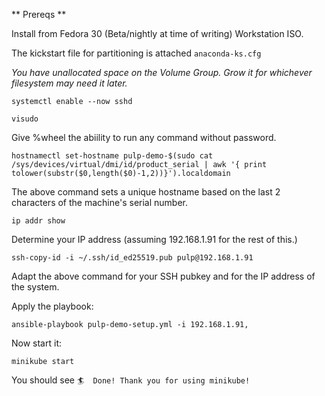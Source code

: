 ** Prereqs **

Install from Fedora 30 (Beta/nightly at time of writing) Workstation ISO.

The kickstart file for partitioning is attached `anaconda-ks.cfg`

*You have unallocated space on the Volume Group. Grow it for whichever filesystem may need it later.*

`systemctl enable --now sshd`

`visudo`

Give %wheel the abiility to run any command without password.

`hostnamectl set-hostname pulp-demo-$(sudo cat /sys/devices/virtual/dmi/id/product_serial | awk '{ print tolower(substr($0,length($0)-1,2))}').localdomain`

The above command sets a unique hostname based on the last 2 characters of the machine's serial number.

`ip addr show`

Determine your IP address (assuming 192.168.1.91 for the rest of this.)

`ssh-copy-id -i ~/.ssh/id_ed25519.pub pulp@192.168.1.91`

Adapt the above command for your SSH pubkey and for the IP address of the system.

Apply the playbook:

`ansible-playbook pulp-demo-setup.yml -i 192.168.1.91,`

Now start it:

`minikube start`

You should see `🏄  Done! Thank you for using minikube!`
